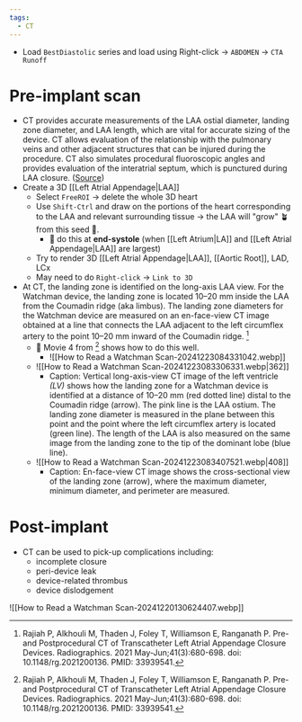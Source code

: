 ```yaml
---
tags:
  - CT
---
```


- Load `BestDiastolic` series and load using Right-click → `ABDOMEN` → `CTA Runoff`
# Pre-implant scan

- CT provides accurate measurements of the LAA ostial diameter, landing zone diameter, and LAA length, which are vital for accurate sizing of the device. CT allows evaluation of the relationship with the pulmonary veins and other adjacent structures that can be injured during the procedure. CT also simulates procedural fluoroscopic angles and provides evaluation of the interatrial septum, which is punctured during LAA closure. ([Source](https://pubs.rsna.org/doi/full/10.1148/rg.2021200136))
- Create a 3D [[Left Atrial Appendage|LAA]]
	- Select `FreeROI` → delete the whole 3D heart
	- Use `Shift-Ctrl` and draw on the portions of the heart corresponding to the LAA and relevant surrounding tissue → the LAA will "grow" 🪴 from this seed 🌱.
		- 📝 do this at **end-systole** (when [[Left Atrium|LA]] and [[Left Atrial Appendage|LAA]] are largest)
	- Try to render 3D [[Left Atrial Appendage|LAA]], [[Aortic Root]], LAD, LCx
	- May need to do `Right-click` → `Link to 3D`
- At CT, the landing zone is identified on the long-axis LAA view. For the Watchman device, the landing zone is located 10–20 mm inside the LAA from the Coumadin ridge (aka limbus). The landing zone diameters for the Watchman device are measured on an en-face-view CT image obtained at a line that connects the LAA adjacent to the left circumflex artery to the point 10–20 mm inward of the Coumadin ridge. [^rajiah]
	- 📝 Movie 4 from [^rajiah] shows how to do this well.
		- ![[How to Read a Watchman Scan-20241223084331042.webp]]
	- ![[How to Read a Watchman Scan-20241223083306331.webp|362]]
		- Caption: Vertical long-axis-view CT image of the left ventricle _(LV)_ shows how the landing zone for a Watchman device is identified at a distance of 10–20 mm (red dotted line) distal to the Coumadin ridge (arrow). The pink line is the LAA ostium. The landing zone diameter is measured in the plane between this point and the point where the left circumflex artery is located (green line). The length of the LAA is also measured on the same image from the landing zone to the tip of the dominant lobe (blue line).
	- ![[How to Read a Watchman Scan-20241223083407521.webp|408]]
		- Caption: En-face-view CT image shows the cross-sectional view of the landing zone (arrow), where the maximum diameter, minimum diameter, and perimeter are measured.

# Post-implant

- CT can be used to pick-up complications including:
	- incomplete closure
	- peri-device leak
	- device-related thrombus
	- device dislodgement

![[How to Read a Watchman Scan-20241220130624407.webp]]

[^rajiah]: Rajiah P, Alkhouli M, Thaden J, Foley T, Williamson E, Ranganath P. Pre- and Postprocedural CT of Transcatheter Left Atrial Appendage Closure Devices. Radiographics. 2021 May-Jun;41(3):680-698. doi: 10.1148/rg.2021200136. PMID: 33939541.
